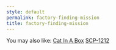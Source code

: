 ```yaml
---
style: default
permalink: factory-finding-mission
title: factory-finding-mission
---
```

You may also like:
[Cat In A Box](http://scp-wiki.net/cat-in-a-box)
[SCP-1212](http://scp-wiki.net/scp-1212)